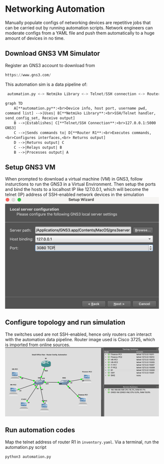 # Networking Automation
Manually populate configs of networking devices are repetitive jobs that can be carried out by running automation scripts. Network engineers can moderate configs from a YAML file and push them automatically to a huge amount of devices in no time.

## Download GNS3 VM Simulator
Register an GNS3 account to download from
```python
https://www.gns3.com/
```
This automation sim is a data pipeline of:
```python
 automation.py <-> Netmiko Library <-> Telnet/SSH connection <-> Router R1
```
```mermaid
graph TD
    A[**automation.py**:<br>Device info, host port, username pwd, command list] -->|Uses| B[**Netmiko Library**:<br>SSH/Telnet handler, send_config_set, Receive output]
    B -->|Establishes| C[**Telnet/SSH Connection**:<br>127.0.0.1:5000 GNS3]
    C -->|Sends commands to| D[**Router R1**:<br>Executes commands, <br>Configures interfaces,<br> Returns output]
    D -->|Returns output| C
    C -->|Relays output| B
    B -->|Processes output| A
```
## Setup GNS3 VM
When prompted to download a virtual machine (VM) in GNS3, follow insturctions to run the GNS3 in a Virtual Environment. Then setup the ports and bind the hosts to a localhost IP like 127.0.0.1, which will become the telnet (IP) address of SSH-enabled network devices in the simulation
![automation setup](automation-gns3sim-setups.png)

## Configure topology and run simulation
The switches used are not SSH-enabled, hence only routers can interact with the automation data pipeline. Router image used is Cisco 3725, which is imported from online sources.
![automation topology](automation-gns3sim-topology.png)

## Run automation codes
Map the telnet address of router R1 in `inventory.yaml`. Via a terminal, run the automation.py script
```python
python3 automation.py
```

